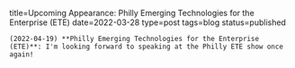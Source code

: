 
title=Upcoming Appearance: Philly Emerging Technologies for the Enterprise (ETE)
date=2022-03-28
type=post
tags=blog
status=published
~~~~~~
(2022-04-19) **Philly Emerging Technologies for the Enterprise (ETE)**: I'm looking forward to speaking at the Philly ETE show once again! 
            